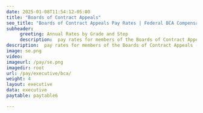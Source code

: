 ```yaml
---
date: 2025-01-08T11:54:12-05:00
title: "Boards of Contract Appeals"
seo_title: "Boards of Contract Appeals Pay Rates | Federal BCA Compensation"
subheader:
     greeting: Annual Rates by Grade and Step
     description:  pay rates for members of the Boards of Contract Appeals (BCA) in the federal government. Explore BCA compensation details.
description:  pay rates for members of the Boards of Contract Appeals (BCA) in the federal government. Explore BCA compensation details.
image: se.png
video: 
imageurl: /pay/se.png
imagedir: root
url: /pay/executive/bca/
weight: 4
layout: executive
data: executive
paytable: paytable6

---
```

